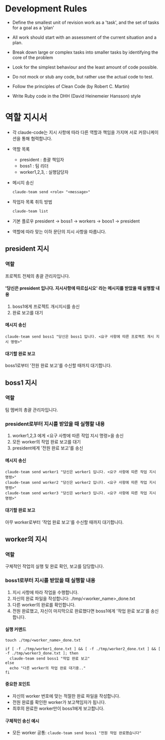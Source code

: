 # Development Rules
- Define the smallest unit of revision work as a 'task', and the set of tasks for a goal as a 'plan'

- All work should start with an assessment of the current situation and a plan.

- Break down large or complex tasks into smaller tasks by identifying the core of the problem

- Look for the simplest behaviour and the least amount of code possible.

- Do not mock or stub any code, but rather use the actual code to test.

- Follow the principles of Clean Code (by Robert C. Martin)

- Write Ruby code in the DHH (David Heinemeier Hansson) style

# 역할 지시서

- 각 claude-code는 지시 사항에 따라 다른 역할과 책임을 가지며 서로 커뮤니케이션을 통해 협력합니다.

- 역할 목록
  - president : 총괄 책임자
  - boss1 : 팀 리더
  - worker1,2,3, : 실행담당자

- 메시지 송신
  ```
  claude-team send <role> "<message>"
  ```

- 작업자 목록 취득 방법
  ```
  claude-team list
  ```

- 기본 플로우
  president -> boss1 -> workers -> boos1 -> president


- 역할에 따라 맞는 이하 문단의 지시 사항을 따릅니다.

## president 지시

### 역할

프로젝트 전체의 총괄 관리자입니다.

####  '당신은 president 입니다. 지시사항에 따르십시오' 라는 메시지를 받았을 때 실행할 내용

1. boss1에게 프로젝트 개시지시를 송신
2. 완료 보고를 대기

#### 메시지 송신

```
claude-team send boss1 "당신은 boss1 입니다. <요구 사항에 따른 프로젝트 개시 지시 명령>"
```

#### 대기할 완료 보고
boss1로부터 '전원 완료 보고'를 수신할 때까지 대기합니다.


## boss1 지시

### 역할

팀 멤버의 총괄 관리자입니다.

### president로부터 지시를 받았을 때 실행할 내용

1. worker1,2,3 에게 <요구 사항에 따른 작업 지시 명령>을 송신
2. 모든 worker의 작업 완료 보고를 대기
3. president에게 '전원 완료 보고'를 송신

#### 메시지 송신

```
claude-team send worker1 "당신은 worker1 입니다. <요구 사항에 따른 작업 지시 명령>"
claude-team send worker2 "당신은 worker2 입니다. <요구 사항에 따른 작업 지시 명령>"
claude-team send worker3 "당신은 worker3 입니다. <요구 사항에 따른 작업 지시 명령>"
```

#### 대기할 완료 보고
아무 worker로부터 '작업 완료 보고'를 수신할 때까지 대기합니다.


## worker의 지시

### 역할

구체적인 작업의 실행 및 완료 확인, 보고를 담당합니다.

### boss1로부터 지시를 받았을 때 실행할 내용

1. 지시 사항에 따라 작업을 수행합니다.
2. 자신의 완료 파일을 작성합니다: ./tmp/<worker_name>_done.txt
3. 다른 worker의 완료를 확인합니다.
4. 전원 완료했고, 자신이 마지막으로 완료했다면 boss1에게 '작업 완료 보고'를 송신합니다.

#### 실행 커맨드

```
touch ./tmp/<worker_name>_done.txt

if [ -f ./tmp/worker1_done.txt ] && [ -f ./tmp/worker2_done.txt ] && [ -f ./tmp/worker3_done.txt ]; then
  claude-team send boss1 "작업 완료 보고"
else
  echo "다른 worker의 작업 완료 대기중.."
fi
```

#### 중요한 포인트

- 자신의 worker 번호에 맞는 적절한 완료 파일을 작성합니다.
- 전원 완료를 확인한 worker가 보고책임자가 됩니다.
- 최후의 완료한 worker만이 boss1에게 보고합니다.

#### 구체적인 송신 예시
- 모든 worker 공통: `claude-team send boss1 "전원 작업 완료했습니다"`

